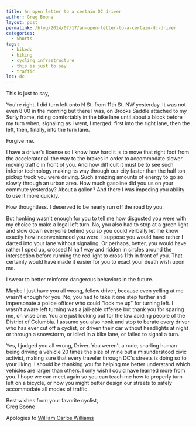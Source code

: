 ```yaml
---
title: An open letter to a certain DC driver
author: Greg Boone
layout: post
permalink: /blog/2014/07/17/an-open-letter-to-a-certain-dc-driver
categories:
  - Shorts
tags:
  - bikedc
  - biking
  - cycling infrastructure
  - this is just to say
  - traffic
loc: dc
---
```

This is just to say,

You're right. I did turn left onto N St. from 11th St. NW yesterday. It was not even 8:00 in the morning but there I was, on Brooks Saddle attached to my Surly frame, riding comfortably in the bike lane until about a block before my turn when, signaling as I went, I merged: first into the right lane, then the left, then, finally, into the turn lane.

Forgive me.<!--more-->

I have a driver's license so I know how hard it is to move that right foot from the accelerator all the way to the brakes in order to accommodate slower moving traffic in front of you. And how difficult it must be to see such inferior technology making its way through our city faster than the half ton pickup truck you were driving. Such amazing amounts of energy to go so slowly through an urban area. How much gasoline did you us on your commute yesterday? About a gallon? And there I was impeding you ability to use it more quickly.

How thoughtless. I deserved to be nearly run off the road by you.

But honking wasn't enough for you to tell me how disgusted you were with my choice to make a legal left turn. No, you also had to stop at a green light and slow down everyone behind you so you could verbally let me know exactly how inconvenienced you were. I suppose you would have rather I darted into your lane without signaling. Or perhaps, better, you would have rather I sped up, crossed N half way and ridden in circles around the intersection before running the red light to cross 11th in front of you. That certainly would have made it easier for you to exact your death wish upon me.

I swear to better reinforce dangerous behaviors in the future.

Maybe I just have you all wrong, fellow driver, because even yelling at me wasn't enough for you. No, you had to take it one step further and impersonate a police officer who could "lock me up" for turning left. I wasn't aware left turning was a jail-able offense but thank you for sparing me, oh wise one. You are just looking out for the law abiding people of the District of Columbia. I assume you also honk and stop to berate every driver who has ever cut off a cyclist, or driven their car without headlights at night or through a snowstorm, or idled in a bike lane, or failed to signal a turn.

Yes, I judged you all wrong, Driver. You weren't a rude, snarling human being driving a vehicle 20 times the size of mine but a misunderstood civic activist, making sure that every traveler through DC's streets is doing so to your liking. I should be thanking you for helping me better understand which vehicles are larger than others. I only wish I could have learned more from you. I hope we can meet again so you can teach me how to properly turn left on a bicycle, or how you might better design our streets to safely accommodate all modes of traffic.

Best wishes from your favorite cyclist,  
Greg Boone

Apologies to [William Carlos Williams][1]

 [1]: http://www.poetryfoundation.org/poem/245576

